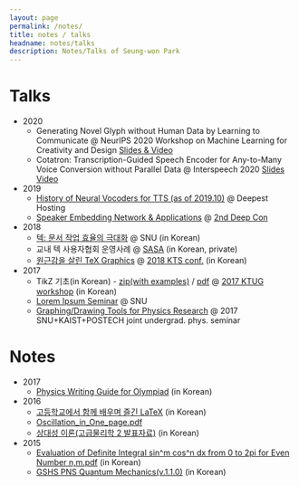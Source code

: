 ```yaml
---
layout: page
permalink: /notes/
title: notes / talks
headname: notes/talks
description: Notes/Talks of Seung-won Park
---
```


# Talks

* 2020
  * Generating Novel Glyph without Human Data by Learning to Communicate @ NeurIPS 2020 Workshop on Machine Learning for Creativity and Design [Slides & Video](https://slideslive.com/38941000)
  * Cotatron: Transcription-Guided Speech Encoder for Any-to-Many Voice Conversion without Parallel Data @ Interspeech 2020 [Slides](swpark-Cotatron-interspeech2020.pdf) [Video](https://youtu.be/lnNuL8hqoh4)
* 2019
  * [History of Neural Vocoders for TTS (as of 2019.10)](swpark-DeepestS6-hosting.pdf) @ Deepest Hosting
  * [Speaker Embedding Network & Applications](swpark-DeepCon2.pdf) @ [2nd Deep Con](https://festa.io/events/533)
* 2018
  * [텍: 문서 작업 효율의 극대화](http://swpark.me/tex-lecture/) @ SNU (in Korean)
  * 교내 텍 사용자협회 운영사례 @ [SASA](http://sasa.hs.kr) (in Korean, private)
  * [원근감을 살린 TeX Graphics](2018KTUGconf-perspectiveTikZ.pdf) @ [2018 KTS conf.](http://wiki.ktug.org/wiki/wiki.php/KTSConference/2018) (in Korean)
* 2017
  * TikZ 기초(in Korean) - [zip(with examples)](2017workshop-TikZ-intro.zip) / [pdf](2017KNUworkshop-tikz-intro.pdf) @ [2017 KTUG workshop](http://wiki.ktug.org/wiki/wiki.php/LaTeXWorkshop/2017#s-3) (in Korean)
  * [Lorem Ipsum Seminar](https://github.com/seungwonpark/lipsum-seminar) @ SNU
  * [Graphing/Drawing Tools for Physics Research](2017SKPjoint-SNU-Graphing,Drawing%20Tools%20for%20Physics%20Research.pdf) @ 2017 SNU+KAIST+POSTECH joint undergrad. phys. seminar


# Notes

* 2017
  * [Physics Writing Guide for Olympiad](For-KPhO-Newbies-compressed.pdf) (in Korean)
* 2016
  * [고등학교에서 함께 배우며 즐긴 LaTeX](2017KTSbook-swpark.pdf) (in Korean)
  * [Oscillation_in_One_page.pdf](../Oscillation_in_One_page.pdf)
  * [상대성 이론(고급물리학 2 발표자료)](2016AdvPhys2_Relativity.pdf) (in Korean)
* 2015
  * [Evaluation of Definite Integral sin^m cos^n dx from 0 to 2pi for Even Number n,m.pdf](../Evaluation%20of%20Definite%20Integral%20sin^m%20cos^n%20dx%20from%200%20to%202pi%20for%20Even%20Number%20n,m.pdf) (in Korean)
  * [GSHS PNS Quantum Mechanics(v.1.1.0)](../Quantum%20Mechanics%20V%201.1.0.pdf) (in Korean)
